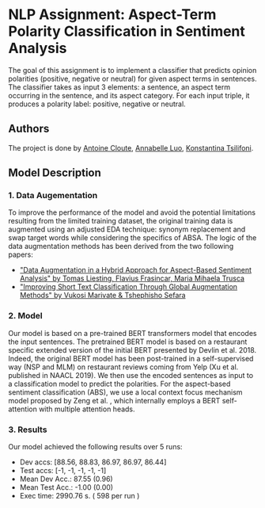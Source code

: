 # NLP Assignment: Aspect-Term Polarity Classification in Sentiment Analysis

The goal of this assignment is to implement a classifier that predicts opinion polarities (positive, negative or neutral) for given aspect terms in sentences. The classifier takes as input 3 elements: a sentence, an aspect term occurring in the sentence, and its aspect category. For each input triple, it produces a polarity label: positive, negative or neutral.

## Authors
The project is done by  [Antoine Cloute](https://github.com/AntAI-Git), [Annabelle Luo](https://github.com/annabelleluo), [Konstantina Tsilifoni](https://github.com/KonstantinaTsili).

## Model Description
### 1. Data Augementation
To improve the performance of the model and avoid the potential limitations resulting from the limited training dataset, the original training data is augmented using an adjusted EDA technique: synonym replacement and swap target words while considering the specifics of ABSA.
The logic of the data augmentation methods has been derived from the two following papers:
-	 ["Data Augmentation in a Hybrid Approach for Aspect-Based Sentiment Analysis" by Tomas Liesting, Flavius Frasincar, Maria Mihaela Trusca](https://arxiv.org/abs/2103.15912)
-	["Improving Short Text Classification Through Global Augmentation Methods" by Vukosi Marivate & Tshephisho Sefara](https://link.springer.com/chapter/10.1007/978-3-030-57321-8_21)

### 2. Model
Our model is based on a pre-trained BERT transformers model that encodes the input sentences. The pretrained BERT model is based on a restaurant specific extended version of the initial BERT presented by Devlin et al. 2018. Indeed, the original BERT model has been post-trained in a self-supervised way (NSP and MLM) on restaurant reviews coming from Yelp (Xu et al. published in NAACL 2019). We then use the encoded sentences as input to a classification model to predict the polarities. For the aspect-based sentiment classification (ABS), we use a local context focus mechanism model proposed by Zeng et al. , which internally employs a BERT self-attention with multiple attention heads.

### 3. Results
Our model achieved the following results over 5 runs:
- Dev accs: [88.56, 88.83, 86.97, 86.97, 86.44]
- Test accs: [-1, -1, -1, -1, -1]
- Mean Dev Acc.: 87.55 (0.96)
- Mean Test Acc.: -1.00 (0.00)
- Exec time: 2990.76 s. ( 598 per run )
